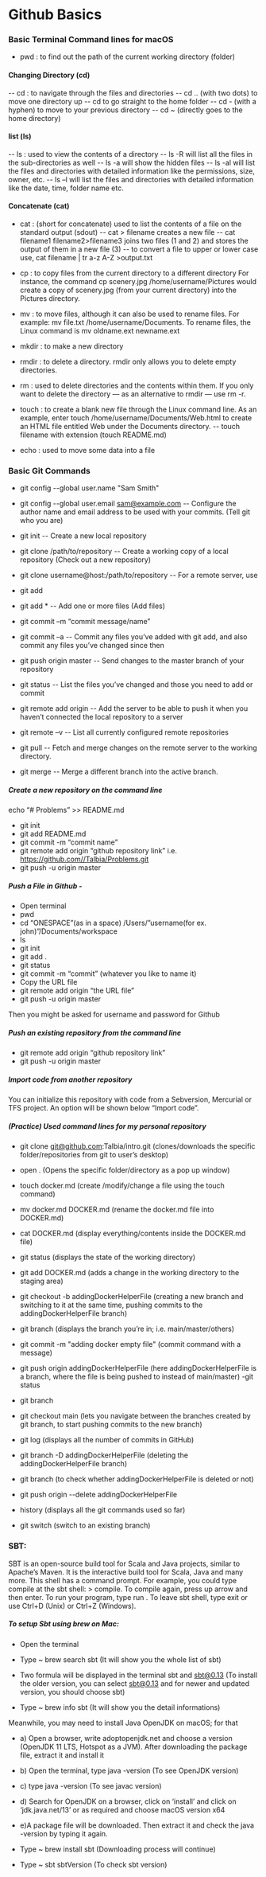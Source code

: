 # Github Basics

### Basic Terminal Command lines for macOS 

- pwd : to find out the path of the current working directory (folder)

#### Changing Directory (cd)
-- cd : to navigate through the files and directories
-- cd .. (with two dots) to move one directory up
-- cd to go straight to the home folder
--  cd - (with a hyphen) to move to your previous directory
-- cd ~ (directly goes to the home directory)

#### list (ls)
-- ls : used to view the contents of a directory
--	ls -R will list all the files in the sub-directories as well
--	ls -a will show the hidden files
--	ls -al will list the files and directories with detailed information like the permissions, size, owner, etc.
--	ls –l will list the files and directories with detailed information like the date, time, folder name etc.

#### Concatenate (cat)
- cat : (short for concatenate) used to list the contents of a file on the standard output (sdout)
--	cat > filename creates a new file
--	cat filename1 filename2>filename3 joins two files (1 and 2) and stores the output of them in a new file (3)
--	to convert a file to upper or lower case use, cat filename | tr a-z A-Z >output.txt

- cp : to copy files from the current directory to a different directory
For instance, the command cp scenery.jpg /home/username/Pictures would create a copy of scenery.jpg (from your current directory) into the Pictures directory.

- mv : to move files, although it can also be used to rename files.
For example: mv file.txt /home/username/Documents.
To rename files, the Linux command is mv oldname.ext newname.ext

- mkdir : to make a new directory

- rmdir : to delete a directory. rmdir only allows you to delete empty directories.

- rm : used to delete directories and the contents within them. If you only want to delete the directory — as an alternative to rmdir — use rm -r.

- touch : to create a blank new file through the Linux command line. As an example, enter touch /home/username/Documents/Web.html to create an HTML file entitled Web under the Documents directory.
-- touch filename with extension (touch README.md)


- echo : used to move some data into a file



### Basic Git Commands

- git config --global user.name "Sam Smith"

- git config --global user.email sam@example.com
-- Configure the author name and email address to be used with your commits. (Tell git who you are)

- git init 
-- Create a new local repository

- git clone /path/to/repository
-- Create a working copy of a local repository (Check out a new repository)

- git clone username@host:/path/to/repository
-- For a remote server, use

- git add <filename>

- git add *
-- Add one or more files (Add files)

- git commit –m “commit message/name”

- git commit –a 
-- Commit any files you’ve added with git add, and also commit any files you’ve changed since then

- git push origin master
-- Send changes to the master branch of your repository

- git status
-- List the files you’ve changed and those you need to add or commit

- git remote add origin <server>
-- Add the server to be able to push it when you haven’t connected the local repository to a server

- git remote –v
-- List all currently configured remote repositories 

- git pull
-- Fetch and merge changes on the remote server to the working directory.

- git merge <branchname>
-- Merge a different branch into the active branch.

##### Create a new repository on the command line
echo “# Problems” >> README.md
-	git init
-	git add README.md
-   git commit -m “commit name”
-	git remote add origin “github repository link” i.e. https://github.com//Talbia/Problems.git
-	git push -u origin master

##### Push a File in Github -
-	Open terminal
-	pwd
-	cd “ONESPACE”(as in a space) /Users/”username(for ex. john)”/Documents/workspace
-	ls 
-	git init
-	git add . 
-	git status 
-	git commit -m “commit” (whatever you like to name it)
-	Copy the URL file
-	git remote add origin “the URL file”
-	git push -u origin master 

Then you might be asked for username and password for Github 


##### Push an existing repository from the command line
-	git remote add origin “github repository link” 
-	git push -u origin master

##### Import code from another repository
You can initialize this repository with code from a Sebversion, Mercurial or TFS project.
An option will be shown below “Import code”.


##### (Practice) Used command lines for my personal repository

- git clone git@github.com:Talbia/intro.git (clones/downloads the specific folder/repositories  from git to user’s desktop)

- open . (Opens the specific folder/directory as a pop up window)

- touch docker.md (create /modify/change a file using the touch command)
- mv docker.md DOCKER.md (rename the docker.md file into DOCKER.md)
- cat DOCKER.md (display everything/contents inside the DOCKER.md file)
- git status (displays the state of the working directory)
- git add DOCKER.md (adds a change in the working directory to the staging area)
- git checkout -b addingDockerHelperFile (creating a new branch and switching to it at the same time, pushing commits to the addingDockerHelperFile branch)
- git branch (displays the branch you’re in; i.e. main/master/others)
- git commit -m "adding docker empty file" (commit command with a message)
- git push origin addingDockerHelperFile (here addingDockerHelperFile is a branch, where the file is being pushed to instead of main/master)
-git status
- git branch
- git checkout main (lets you navigate between the branches created by git branch, to start pushing commits to the new branch)
- git log (displays all the number of commits in GitHub)
- git branch -D addingDockerHelperFile (deleting the addingDockerHelperFile branch)
- git branch (to check whether addingDockerHelperFile is deleted or not)
- git push origin --delete addingDockerHelperFile
- history (displays all the git commands used so far)
- git switch (switch to an existing branch)


### SBT: 
SBT is an open-source build tool for Scala and Java projects, similar to Apache’s Maven. It is the interactive build tool for Scala, Java and many more. This shell has a command prompt. 
For example, you could type compile at the sbt shell: > compile. To compile again, press up arrow and then enter. To run your program, type run . To leave sbt shell, type exit or use Ctrl+D (Unix) or Ctrl+Z (Windows).
 
##### To setup Sbt using brew on Mac: 

- Open the terminal

- Type ~ brew search sbt (It will show you the whole list of sbt)

- Two formula will be displayed in the terminal sbt and sbt@0.13 (To install the older version, you can select sbt@0.13 and for newer and updated version, you should choose sbt)

- Type ~ brew info sbt (It will show you the detail informations)

Meanwhile, you may need to install Java OpenJDK on macOS; for that
- a) Open a browser, write adoptopenjdk.net and choose a version (OpenJDK 11 LTS, Hotspot as a JVM). After downloading the package file, extract it and install it 

- b) Open the terminal, type java -version (To see OpenJDK version)

- c) type java -version (To see javac version)

- d) Search for OpenJDK on a browser, click on ‘install’ and click on ‘jdk.java.net/13’ or as required and choose macOS version x64 

- e)A package file will be downloaded. Then extract it and check the java -version by typing it again. 

- Type ~ brew install sbt (Downloading process will continue)

- Type ~ sbt sbtVersion (To check sbt version)

